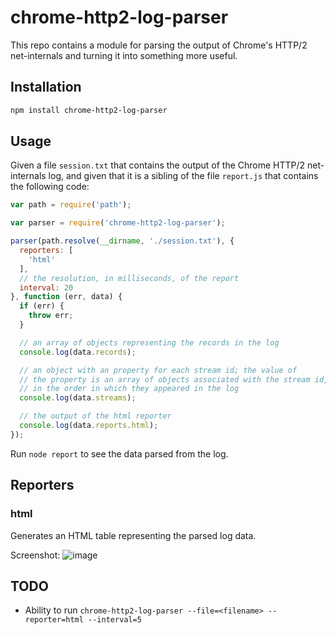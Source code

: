 # chrome-http2-log-parser

This repo contains a module for parsing the output of Chrome's HTTP/2
net-internals and turning it into something more useful.

## Installation

```sh
npm install chrome-http2-log-parser
```

## Usage

Given a file `session.txt` that contains the output of the Chrome
HTTP/2 net-internals log, and given that it is a sibling of the file
`report.js` that contains the following code:

```js
var path = require('path');

var parser = require('chrome-http2-log-parser');

parser(path.resolve(__dirname, './session.txt'), {
  reporters: [
    'html'
  ],
  // the resolution, in milliseconds, of the report
  interval: 20
}, function (err, data) {
  if (err) {
    throw err;
  }

  // an array of objects representing the records in the log
  console.log(data.records);

  // an object with an property for each stream id; the value of
  // the property is an array of objects associated with the stream id,
  // in the order in which they appeared in the log
  console.log(data.streams);

  // the output of the html reporter
  console.log(data.reports.html);
});
```

Run `node report` to see the data parsed from the log.

## Reporters

### html

Generates an HTML table representing the parsed log data.

Screenshot: ![image](https://cloud.githubusercontent.com/assets/39191/11483285/750a4ab0-975c-11e5-99ff-94820d8b5876.png)

## TODO

- Ability to run `chrome-http2-log-parser --file=<filename> --reporter=html --interval=5`
